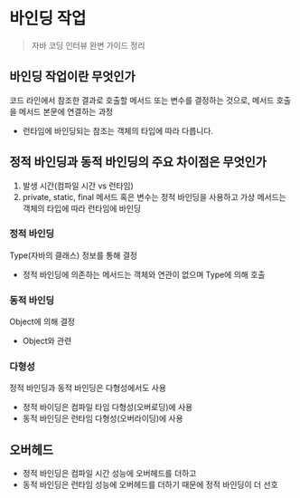 # 바인딩 작업
> 자바 코딩 인터뷰 완변 가이드 정리
## 바인딩 작업이란 무엇인가
코드 라인에서 참조한 결과로 호출할 메서드 또는 변수를 결정하는 것으로, 메서드 호출을 메서드 본문에 연결하는 과정

+ 런타임에 바인딩되는 참조는 객체의 타입에 따라 다릅니다.

## 정적 바인딩과 동적 바인딩의 주요 차이점은 무엇인가
1. 발생 시간(컴파일 시간 vs 런타임)
2. private, static, final 메서드 혹은 변수는 정적 바인딩을 사용하고 가상 메서드는 객체의 타입에 따라 런타임에 바인딩

### 정적 바인딩
Type(자바의 클래스) 정보를 통해 결정
+ 정적 바인딩에 의존하는 메서드는 객체와 연관이 없으며 Type에 의해 호출

### 동적 바인딩
Object에 의해 결정
+ Object와 관련

### 다형성
정적 바인딩과 동적 바인딩은 다형성에서도 사용
+ 정적 바이딩은 컴파일 타임 다형성(오버로딩)에 사용
+ 동적 바인딩은 런타임 다형성(오버라이딩)에 사용

## 오버헤드
+ 정적 바인딩은 컴파일 시간 성능에 오버헤드를 더하고 
+ 동적 바인딩은 런타임 성능에 오버헤드를 더하기 때문에 정적 바인딩이 더 선호
